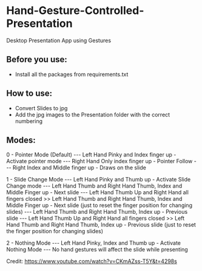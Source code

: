 # Hand-Gesture-Controlled-Presentation
Desktop Presentation App using Gestures

## Before you use:
- Install all the packages from requirements.txt
  
## How to use:
- Convert Slides to jpg
- Add the jpg images to the Presentation folder with the correct numbering

## Modes:
0 - Pointer Mode (Default)
--- Left Hand Pinky and Index finger up - Activate pointer mode
--- Right Hand Only index finger up - Pointer Follow
--- Right Index and Middle finger up - Draws on the slide


1 - Slide Change Mode
--- Left Hand Pinky and Thumb up - Activate Slide Change mode
--- Left Hand Thumb and Right Hand Thumb, Index and Middle Finger up - Next slide
--- Left Hand Thumb Up and Right Hand all fingers closed >> Left Hand Thumb and Right Hand Thumb, Index and Middle Finger up - Next slide (just to reset the finger position for changing slides)
--- Left Hand Thumb and Right Hand Thumb, Index up - Previous slide
--- Left Hand Thumb Up and Right Hand all fingers closed >> Left Hand Thumb and Right Hand Thumb, Index up - Previous slide (just to reset the finger position for changing slides)

2 - Nothing Mode
--- Left Hand Pinky, Index and Thumb up - Activate Nothing Mode
--- No hand gestures will affect the slide while presenting

Credit: https://www.youtube.com/watch?v=CKmAZss-T5Y&t=4298s
